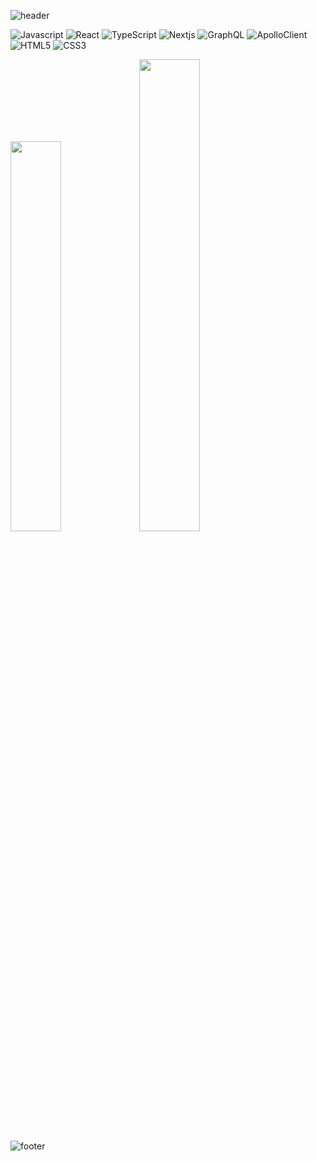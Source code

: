 ![header](https://capsule-render.vercel.app/api?type=waving&color=7F7FD5&text=%20EngChooN%20%20&height=200&fontSize=90&fontColor=ffffff)

<div>
  <p>
  <img alt="Javascript" src="https://img.shields.io/badge/JavaScript-F7DF1E?style=flat-square&logo=JavaScript&logoColor=000080"/>
  <img alt="React" src="https://img.shields.io/badge/React-61DAFB?style=flat-square&logo=React&logoColor=white"/>
  <img alt="TypeScript" src="https://img.shields.io/badge/TypeScript-3178C6?style=flat-square&logo=TypeScript&logoColor=white"/>
  <img alt="Nextjs" src="https://img.shields.io/badge/Next.js-000000?style=flat-square&logo=Next.js&logoColor=white"/>
  <img alt="GraphQL" src="https://img.shields.io/badge/GraphQL-E10098?style=flat-square&logo=GraphQL&logoColor=white"/>
  <img alt="ApolloClient" src="https://img.shields.io/badge/ApolloClient-311C87?style=flat-square&logo=apollographql&logoColor=white"/>
  <img alt="HTML5" src="https://img.shields.io/badge/HTML5-E34F26?style=flat-square&logo=html5&logoColor=white"/>
  <img alt="CSS3" src="https://img.shields.io/badge/CSS3-1572B6?style=flat-square&logo=css3&logoColor=white"/>
  </p>
<div>

<div>
<img src="https://github-readme-stats.vercel.app/api?username=EngChooN&show_icons=true&theme=chartreuse-dark" width=40%/>
<img src="https://github-readme-stats.vercel.app/api/top-langs/?username=EngChooN&layout=compact&theme=chartreuse-dark" width=44%/>
</div>
  
![footer](https://capsule-render.vercel.app/api?section=footer&type=waving&color=7F7FD5)

